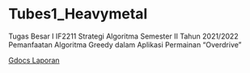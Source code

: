 # Tubes1_Heavymetal
Tugas Besar I IF2211 Strategi Algoritma Semester II Tahun 2021/2022 Pemanfaatan Algoritma Greedy dalam Aplikasi Permainan “Overdrive”

[Gdocs Laporan](https://docs.google.com/document/d/1ToEbJ_5O-SYwEdieZrXBmp6lzShroQMJNwJUesYZdl4/edit)
